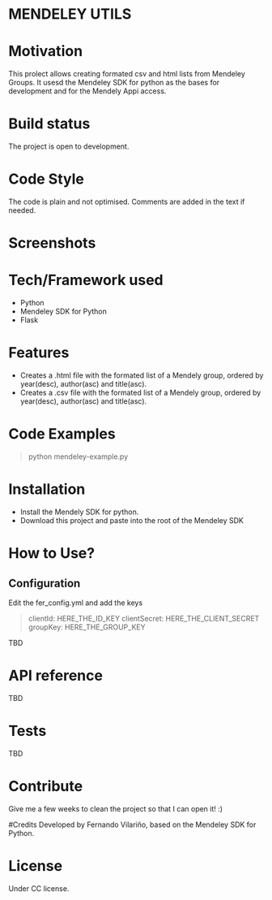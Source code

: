 # MENDELEY UTILS
# Motivation
This prolect allows creating formated csv and html lists from Mendeley Groups. It usesd the Mendeley SDK for python as the bases for development and for the Mendely Appi access.
# Build status
The project is open to development.
# Code Style
The code is plain and not optimised. Comments are added in the text if needed.
# Screenshots

# Tech/Framework used
* Python
* Mendeley SDK for Python
* Flask

# Features
* Creates a .html file with the formated list of a Mendely group, ordered by year(desc), author(asc) and title(asc).
* Creates a .csv file with the formated list of a Mendely group, ordered by year(desc), author(asc) and title(asc).

# Code Examples
> python mendeley-example.py

# Installation
* Install the Mendely SDK for python.
* Download this project and paste into the root of the Mendeley SDK

# How to Use?
## Configuration
Edit the fer_config.yml and add the keys
> clientId: HERE_THE_ID_KEY
> clientSecret: HERE_THE_CLIENT_SECRET
> groupKey: HERE_THE_GROUP_KEY

TBD

# API reference
TBD

# Tests
TBD



# Contribute
Give me a few weeks to clean the project so that I can open it! :)

#Credits
Developed by Fernando Vilariño, based on the Mendeley SDK for Python.

# License
Under CC license.
